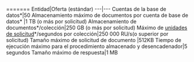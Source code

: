 =======
Entidad|Oferta (estándar)
---|---
Cuentas de la base de datos*|50
Almacenamiento máximo de documentos por cuenta de base de datos* |1 TB (o más por solicitud)
Almacenamiento de documentos*/colección|250 GB (o más por solicitud)
Máximo de [unidades de solicitud](../articles/documentdb/documentdb-request-units.md)*/segundos por colección|250 000 RU/s(o superior por solicitud)
Tamaño máximo de solicitud de documento |512KB
Tiempo de ejecución máximo para el procedimiento almacenado y desencadenador|5 segundos
Tamaño máximo de respuesta|1 MB

<!---HONumber=AcomDC_0525_2016-->